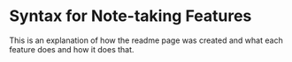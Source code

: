 # Syntax for Note-taking Features  
This is an explanation of how the readme page was created and what each feature does and how it does that.
